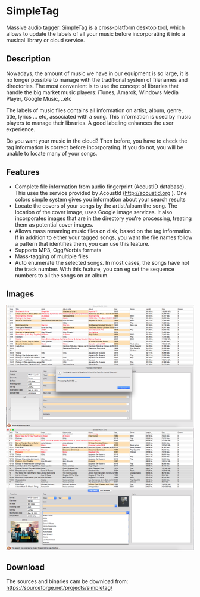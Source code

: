 # SimpleTag
Massive audio tagger: SimpleTag is a cross-platform desktop tool, which allows to update the labels of all your music before incorporating it into a musical library or cloud service. 

## Description

Nowadays, the amount of music we have in our equipment is so large, it is no longer possible to manage with the traditional system of filenames and directories. The most convenient is to use the concept of libraries that handle the big market music players: iTunes, Amarok, Windows Media Player, Google Music, ..etc 

The labels of music files contains all information on artist, album, genre, title, lyrics ... etc, associated with a song. This information is used by music players to manage their libraries. A good labeling enhances the user experience. 

Do you want your music in the cloud? Then before, you have to check the tag information is correct before incorporating. If you do not, you will be unable to locate many of your songs.

## Features
- Complete file information from audio fingerprint (AcoustID database). This uses the service provided by AcoustId (http://acoustid.org ). One colors simple system gives you information about your search results
- Locate the covers of your songs by the artist/album the song. The location of the cover image, uses Google image services. It also incorporates images that are in the directory you're processing, treating them as potential cover images.
- Allows mass renaming music files on disk, based on the tag information. If in addition to either your tagged songs, you want the file names follow a pattern that identifies them, you can use this feature.
- Supports MP3, Ogg/Vorbis formats
- Mass-tagging of multiple files
- Auto enumerate the selected songs. In most cases, the songs have not the track number. With this feature, you can eg set the sequence numbers to all the songs on an album.

## Images
![Imagen 1](/1-3.png)
![Imagen 1](/1.png)

## Download
The sources and binaries cam be download from: https://sourceforge.net/projects/simpletag/
